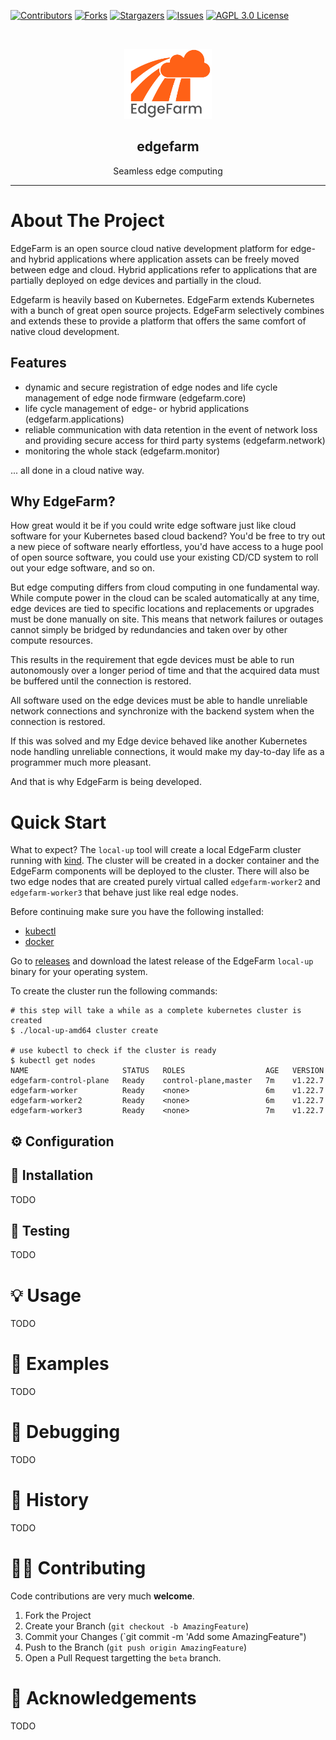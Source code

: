 [contributors-shield]: https://img.shields.io/github/contributors/edgefarm/edgefarm.svg?style=for-the-badge
[contributors-url]: https://github.com/edgefarm/edgefarm/graphs/contributors
[forks-shield]: https://img.shields.io/github/forks/edgefarm/edgefarm.svg?style=for-the-badge
[forks-url]: https://github.com/edgefarm/edgefarm/network/members
[stars-shield]: https://img.shields.io/github/stars/edgefarm/edgefarm.svg?style=for-the-badge
[stars-url]: https://github.com/edgefarm/edgefarm/stargazers
[issues-shield]: https://img.shields.io/github/issues/edgefarm/edgefarm.svg?style=for-the-badge
[issues-url]: https://github.com/edgefarm/edgefarm/issues
[license-shield]: https://img.shields.io/github/license/edgefarm/edgefarm?logo=mit&style=for-the-badge
[license-url]: https://opensource.org/licenses/AGPL-3.0

[![Contributors][contributors-shield]][contributors-url]
[![Forks][forks-shield]][forks-url]
[![Stargazers][stars-shield]][stars-url]
[![Issues][issues-shield]][issues-url]
[![AGPL 3.0 License][license-shield]][license-url]

<!-- PROJECT LOGO -->
<br />
<p align="center">
  <a href="https://github.com/edgefarm/edgefarm">
    <img src="https://github.com/edgefarm/edgefarm/raw/beta/.images/EdgefarmLogoWithText.png" alt="Logo" height="112">
  </a>

  <h2 align="center">edgefarm</h2>

  <p align="center">
    Seamless edge computing
  </p>
  <hr />
</p>

# About The Project

EdgeFarm is an open source cloud native development platform for edge- and hybrid applications where application assets can be freely moved between edge and cloud. Hybrid applications refer to applications that are partially deployed on edge devices and partially in the cloud.

Edgefarm is heavily based on Kubernetes. EdgeFarm extends Kubernetes with a bunch of great open source projects. EdgeFarm selectively combines and extends these to provide a platform that offers the same comfort of native cloud development.

## Features

- dynamic and secure registration of edge nodes and life cycle management of edge node firmware (edgefarm.core)
- life cycle management of edge- or hybrid applications (edgefarm.applications)
- reliable communication with data retention in the event of network loss and providing secure access for third party systems (edgefarm.network)
- monitoring the whole stack (edgefarm.monitor)

... all done in a cloud native way.

## Why EdgeFarm?

How great would it be if you could write edge software just like cloud software for your Kubernetes based cloud backend? You'd be free to try out a new piece of software nearly effortless, you'd have access to a huge pool of open source software, you could use your existing CD/CD system to roll out your edge software, and so on.

But edge computing differs from cloud computing in one fundamental way. While compute power in the cloud can be scaled automatically at any time, edge devices are tied to specific locations and replacements or upgrades must be done manually on site. This means that network failures or outages cannot simply be bridged by redundancies and taken over by other compute resources.

This results in the requirement that egde devices must be able to run autonomously over a longer period of time and that the acquired data must be buffered until the connection is restored.

All software used on the edge devices must be able to handle unreliable network connections and synchronize with the backend system when the connection is restored.

If this was solved and my Edge device behaved like another Kubernetes node handling unreliable connections, it would make my day-to-day life as a programmer much more pleasant.

And that is why EdgeFarm is being developed.

# Quick Start

What to expect? The `local-up` tool will create a local EdgeFarm cluster running with [kind](https://kind.sigs.k8s.io/). The cluster will be created in a docker container and the EdgeFarm components will be deployed to the cluster. There will also be two edge nodes that are created purely virtual called `edgefarm-worker2` and `edgefarm-worker3` that behave just like real edge nodes.

Before continuing make sure you have the following installed:

- [kubectl](https://kubernetes.io/docs/tasks/tools/install-kubectl/)
- [docker](https://docs.docker.com/get-docker/)

Go to [releases](https://github.com/edgefarm/edgefarm/releases) and download the latest release of the EdgeFarm `local-up` binary for your operating system.

To create the cluster run the following commands:

```console
# this step will take a while as a complete kubernetes cluster is created
$ ./local-up-amd64 cluster create

# use kubectl to check if the cluster is ready
$ kubectl get nodes
NAME                     STATUS   ROLES                  AGE   VERSION
edgefarm-control-plane   Ready    control-plane,master   7m    v1.22.7
edgefarm-worker          Ready    <none>                 6m    v1.22.7
edgefarm-worker2         Ready    <none>                 6m    v1.22.7
edgefarm-worker3         Ready    <none>                 7m    v1.22.7

```



## ⚙️ Configuration

## 🎯 Installation

TODO

## 🧪 Testing

TODO

# 💡 Usage

TODO

# 📖 Examples

TODO

# 🐞 Debugging

TODO

# 📜 History

TODO

# 🤝🏽 Contributing

Code contributions are very much **welcome**.

1. Fork the Project
2. Create your Branch (`git checkout -b AmazingFeature`)
3. Commit your Changes (`git commit -m 'Add some AmazingFeature")
4. Push to the Branch (`git push origin AmazingFeature`)
5. Open a Pull Request targetting the `beta` branch.

# 🫶 Acknowledgements

TODO
